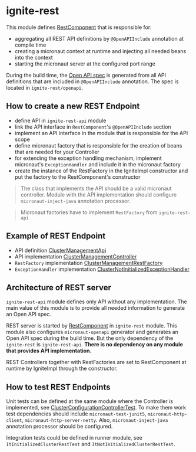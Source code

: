 # ignite-rest

This module defines [RestComponent](src/main/java/org/apache/ignite/internal/rest/RestComponent.java) that is responsible for:

- aggregating all REST API definitions by `@OpenAPIInclude` annotation at compile time
- creating a micronaut context at runtime and injecting all needed beans into the context
- starting the micronaut server at the configured port range

During the build time, the [Open API spec](https://spec.openapis.org/oas/v3.1.0) is generated from all API definitions that are included in
`@OpenAPIInclude` annotation. The spec is located in `ignite-rest/openapi`.

## How to create a new REST Endpoint

- define API in `ignite-rest-api` module
- link the API interface in `RestComponent`'s `@OpenAPIInclude` section
- implement an API interface in the module that is responsible for the API scope
- define micronaut factory that is responsible for the creation of beans that are needed for your Controller
- for extending the exception handling mechanism, implement micronaut's `ExceptionHandler` and include it in the micronaut factory
- create the instance of the RestFactory in the IgniteImpl constructor and put the factory to the RestComponent's constructor

> The class that implements the API should be a valid micronaut controller.
> Module with the API implementation should configure `micronaut-inject-java` annotation processor.

> Micronaut factories have to implement `RestFactory` from `ignite-rest-api` 

## Example of REST Endpoint

- API definition [ClusterManagementApi](../rest-api/src/main/java/org/apache/ignite/internal/rest/api/cluster/ClusterManagementApi.java)
- API implementation [ClusterManagementController](../cluster-management/src/main/java/org/apache/ignite/internal/cluster/management/rest/ClusterManagementController.java)
- `RestFactory` implementation [ClusterManagementRestFactory](../cluster-management/src/main/java/org/apache/ignite/internal/cluster/management/rest/ClusterManagementRestFactory.java)
- `ExceptionHandler` implementation [ClusterNotInitializedExceptionHandler](../cluster-management/src/main/java/org/apache/ignite/internal/cluster/management/rest/exception/handler/ClusterNotInitializedExceptionHandler.java)

## Architecture of REST server

`ignite-rest-api` module defines only API without any implementation. 
The main value of this module is to provide all needed information to generate an Open API spec.

REST server is started by [RestComponent](src/main/java/org/apache/ignite/internal/rest/RestComponent.java) in `ignite-rest` module.
This module also configures `micronaut-openapi` generator and generates an Open API spec during the build time.
But the only dependency of the `ignite-rest` is `ignite-rest-api`. **There is no dependency on any module that provides API implementation.**

REST Controllers together with RestFactories are set to RestComponent at runtime by IgniteImpl through the constructor.


## How to test REST Endpoints

Unit tests can be defined at the same module where the Controller is implemented, see [ClusterConfigurationControllerTest](../configuration/src/test/java/org/apache/ignite/internal/rest/configuration/ClusterConfigurationControllerTest.java).
To make them work test dependencies should include `micronaut-test-junit5`, `micronaut-http-client`, `micronaut-http-server-netty`. 
Also, `micronaut-inject-java` annotation processor should be configured.

Integration tests could be defined in runner module, see `ItInitializedClusterRestTest` and `ItNotInitializedClusterRestTest`.

